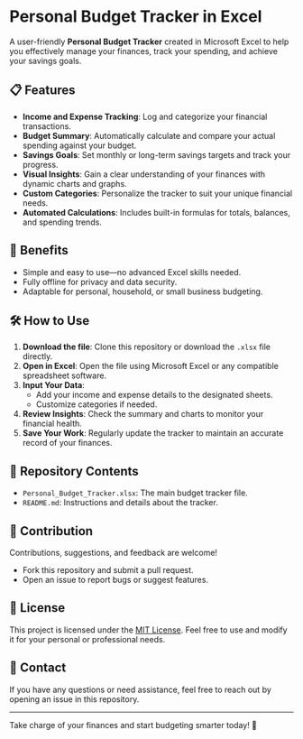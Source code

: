 # Personal Budget Tracker in Excel  

A user-friendly **Personal Budget Tracker** created in Microsoft Excel to help you effectively manage your finances, track your spending, and achieve your savings goals.  

## 📋 Features  
- **Income and Expense Tracking**: Log and categorize your financial transactions.  
- **Budget Summary**: Automatically calculate and compare your actual spending against your budget.  
- **Savings Goals**: Set monthly or long-term savings targets and track your progress.  
- **Visual Insights**: Gain a clear understanding of your finances with dynamic charts and graphs.  
- **Custom Categories**: Personalize the tracker to suit your unique financial needs.  
- **Automated Calculations**: Includes built-in formulas for totals, balances, and spending trends.  

## 🎯 Benefits  
- Simple and easy to use—no advanced Excel skills needed.  
- Fully offline for privacy and data security.  
- Adaptable for personal, household, or small business budgeting.  

## 🛠️ How to Use  
1. **Download the file**: Clone this repository or download the `.xlsx` file directly.  
2. **Open in Excel**: Open the file using Microsoft Excel or any compatible spreadsheet software.  
3. **Input Your Data**:  
   - Add your income and expense details to the designated sheets.  
   - Customize categories if needed.  
4. **Review Insights**: Check the summary and charts to monitor your financial health.  
5. **Save Your Work**: Regularly update the tracker to maintain an accurate record of your finances.  

## 📂 Repository Contents  
- `Personal_Budget_Tracker.xlsx`: The main budget tracker file.  
- `README.md`: Instructions and details about the tracker.  

## 🤝 Contribution  
Contributions, suggestions, and feedback are welcome!  
- Fork this repository and submit a pull request.  
- Open an issue to report bugs or suggest features.  

## 📄 License  
This project is licensed under the [MIT License](LICENSE). Feel free to use and modify it for your personal or professional needs.  

## 💬 Contact  
If you have any questions or need assistance, feel free to reach out by opening an issue in this repository.  

---

Take charge of your finances and start budgeting smarter today! 🚀  
